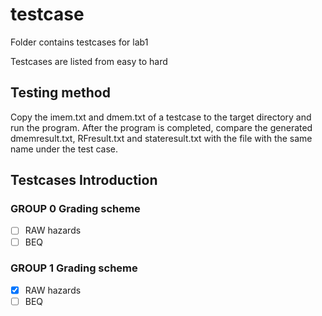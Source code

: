 # testcase

Folder contains testcases for lab1

Testcases are listed from easy to hard

## Testing method

Copy the imem.txt and dmem.txt of a testcase to the target directory and run the program. After the program is completed, compare the generated dmemresult.txt, RFresult.txt and stateresult.txt with the file with the same name under the test case.

## Testcases Introduction

### GROUP 0 Grading scheme
- [ ] RAW hazards
- [ ] BEQ

### GROUP 1 Grading scheme
- [x] RAW hazards
- [ ] BEQ
